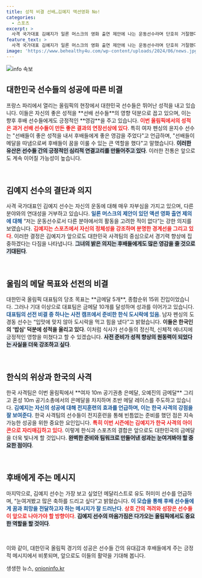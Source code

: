 ```yaml
---
title: 성적 비결 선배…김예지 액션영화 No!
categories:
  - 스포츠
excerpt: >
  사격 국가대표 김예지가 일론 머스크의 영화 출연 제안에 나는 운동선수라며 단호히 거절했다. 한편, 한국 대표팀은 금메달 10개의 기적을 이루며 사전 도시락 덕분에 승전보를 울렸다! 클릭해서 열정 넘치는 이야기 속으로 들어가 보세요!
feature_text: >
  사격 국가대표 김예지가 일론 머스크의 영화 출연 제안에 나는 운동선수라며 단호히 거절했다. 한편, 한국 대표팀은 금메달 10개의 기적을 이루며 사전 도시락 덕분에 승전보를 울렸다! 클릭해서 열정 넘치는 이야기 속으로 들어가 보세요!
image: 'https://www.behealthy4u.com/wp-content/uploads/2024/06/news.jpg'
---
```


<p><img src="https://www.behealthy4u.com/wp-content/uploads/2024/06/news.jpg" alt="info 속보" /></p>

<h2 data-ke-size="size26">대한민국 선수들의 성공에 따른 비결</h2>

<p data-ke-size="size16">프랑스 파리에서 열리는 올림픽의 현장에서 대한민국 선수들은 뛰어난 성적을 내고 있습니다. 이들은 자신의 좋은 성적을 **선배 선수들**의 영향 덕분으로 꼽고 있으며, 이는 향후 후배 선수들에게도 긍정적인 **영감**을 주고 있습니다. <b><span style="color: #ee2323;">이번 올림픽에서의 성적은 과거 선배 선수들이 만든 좋은 결과의 연장선상에 있다</span></b>. 특히 여자 펜싱의 윤지수 선수는 "선배들이 좋은 성적을 내서 후배들에게 좋은 영감을 주었다"고 언급하며, "선배들이 메달을 따냄으로써 후배들이 꿈을 이룰 수 있는 큰 역할을 했다"고 말했습니다. <b><span style="background-color: #21538527;">이러한 유산은 선수들 간의 긍정적인 심리적 연결고리를 만들어주고 있다</span></b>. 이러한 전통은 앞으로도 계속 이어질 가능성이 높습니다.</p>

<p data-ke-size="size16">&nbsp;</p>

<h2 data-ke-size="size26">김예지 선수의 결단과 의지</h2>

<p data-ke-size="size16">사격 국가대표인 김예지 선수는 자신의 운동에 대해 매우 자부심을 가지고 있으며, 다른 분야와의 연대성을 거부하고 있습니다. <b><span style="color: #1a5490;">일론 머스크의 제안이 있던 액션 영화 출연 제의에 대해</span></b> “저는 운동선수로서 다른 분야에서의 활동을 고려한 적이 없다”는 강한 의지를 보였습니다. <b><span style="color: #ee2323;">김예지는 스포츠에서 자신의 정체성을 강조하며 분명한 경계선을 그리고 있다</span></b>. 이러한 결정은 김예지가 앞으로도 대한민국 사격팀의 중심으로서 경기력 향상에 집중하겠다는 다짐을 나타냅니다. <b><span style="background-color: #21538527;">그녀의 밝은 의지는 후배들에게도 많은 영감을 줄 것으로 기대된다</span></b>.</p>

<p data-ke-size="size16">&nbsp;</p>

<h2 data-ke-size="size26">울림의 메달 목표와 선전의 비결</h2>

<p data-ke-size="size16">대한민국 올림픽 대표팀의 당초 목표는 **금메달 5개**, 종합순위 15위 진입이었습니다. 그러나 기대 이상으로 대표팀은 금메달 10개를 달성하며 성과를 이어가고 있습니다. <b><span style="color: #1a5490;">대표팀의 선전 비결 중 하나는 사전 캠프에서 준비한 한식 도시락에 있음</span></b>. 남자 펜싱의 도경동 선수는 “입맛에 맞지 않아 도시락을 먹고 힘을 냈다”고 밝혔습니다. <b><span style="ee2323;">이들은 한국인의 '밥심' 덕분에 성적을 올리고 있다</span></b>. 이처럼 식사가 선수들의 정신적, 신체적 에너지에 긍정적인 영향을 미쳤다고 할 수 있겠습니다. <b><span style="background-color: #21538527;">사전 준비가 성적 향상의 원동력이 되었다는 사실을 더욱 강조하고 싶다</span></b>.</p>

<p data-ke-size="size16">&nbsp;</p>

<h2 data-ke-size="size26">한식의 위상과 한국의 사격</h2>

<p data-ke-size="size16">한국 사격팀은 이번 올림픽에서 **여자 10m 공기권총 은메달, 오예진의 금메달** 그리고 혼성 10m 공기소총에서의 은메달을 차지하며 초반 메달 레이스를 주도하고 있습니다. <b><span style="color: #1a5490;">김예지는 자신의 성공에 대해 전지훈련의 효과를 언급하며, 이는 한국 사격의 강점을 잘 보여준다</span></b>. 한국 사격팀의 선수들이 전지훈련을 통해 빈틈없는 준비를 했던 점은 지속 가능한 성공을 위한 중요한 요인입니다. <b><span style="color: #ee2323;">특히 이번 시즌에는 김예지가 한국 사격의 아이콘으로 자리매김하고 있다</span></b>. 이렇게 한식과 스포츠의 결합은 앞으로도 대한민국의 금메달을 더욱 빛나게 할 것입니다. <b><span style="background-color: #21538527;">완벽한 준비와 팀워크로 만들어낸 성과는 눈여겨봐야 할 중요한 점이다</span></b>.</p>

<p data-ke-size="size16">&nbsp;</p>

<h2 data-ke-size="size26">후배에게 주는 메시지</h2>

<p data-ke-size="size16">마지막으로, 김예지 선수는 가장 보고 싶었던 메달리스트로 유도 허미미 선수를 언급하며, “눈여겨봤고 많은 축하를 드리고 싶다”고 밝혔습니다. <b><span style="color: #1a5490;">이 모습을 통해 후배 선수들에게 꿈과 희망을 전달하고자 하는 메시지가 잘 드러난다</span></b>. <b><span style="color: #ee2323;">상호 간의 격려와 성장은 선수들이 앞으로 나아가야 할 방향이다</span></b>. <b><span style="background-color: #21538527;">김예지 선수의 마음가짐은 다가오는 올림픽에서도 중요한 역할을 할 것이다</span></b>.</p>

<p data-ke-size="size16">&nbsp;</p>

<p data-ke-size="size16">이와 같이, 대한민국 올림픽 경기의 성공은 선수들 간의 유대감과 후배들에게 주는 긍정적 메시지에서 비롯되며, 앞으로도 이들의 활약을 기대해 봅니다.</p>

<p data-ke-size="size16"></p>
생생한 뉴스, <a href="https://onioninfo.kr" rel="dofollow">onioninfo.kr</a>


